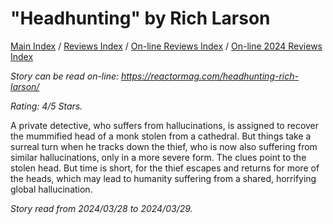 # "Headhunting" by Rich Larson

[Main Index](../../../README.md) / [Reviews Index](../../README.md) / [On-line Reviews Index](../README.md) / [On-line 2024 Reviews Index](README.md)

*Story can be read on-line: <https://reactormag.com/headhunting-rich-larson/>*

*Rating: 4/5 Stars.*

A private detective, who suffers from hallucinations, is assigned to recover the mummified head of a monk stolen from a cathedral. But things take a surreal turn when he tracks down the thief, who is now also suffering from similar hallucinations, only in a more severe form. The clues point to the stolen head. But time is short, for the thief escapes and returns for more of the heads, which may lead to humanity suffering from a shared, horrifying global hallucination.

*Story read from 2024/03/28 to 2024/03/29.*
